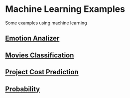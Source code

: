 # Machine Learning Examples
Some examples using machine learning

## [Emotion Analizer](https://github.com/fabriciobedin/machine-learning/blob/master/emotion_analyzer_by_words/emotion_analizer_by_words.ipynb)

## [Movies Classification](https://github.com/fabriciobedin/machine-learning/blob/master/movies_classification/movies_classification_notebook.ipynb)

## [Project Cost Prediction](https://github.com/fabriciobedin/machine-learning/blob/master/projects_predict/project_predict_notebook.ipynb)

## [Probability](https://github.com/fabriciobedin/machine-learning/blob/master/cars_probability/cars_probability_notebook.ipynb)
